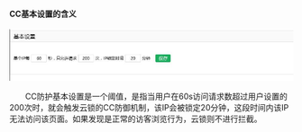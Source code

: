 #### CC基本设置的含义

![CC基本设置](/assets/q_08_1.jpg)

&emsp;&emsp;CC防护基本设置是一个阈值，是指当用户在60s访问请求数超过用户设置的200次时，就会触发云锁的CC防御机制，该IP会被锁定20分钟，这段时间内该IP无法访问该页面。如果发现是正常的访客浏览行为，云锁则不进行拦截。